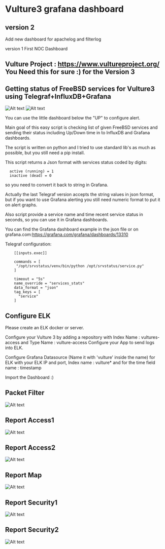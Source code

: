 # Vulture3 grafana dashboard

## version 2
Add new dashboard for apachelog and filterlog

version 1 
First NOC Dashboard

## Vulture Project : https://www.vultureproject.org/  You Need this for sure :) for the Version 3

## Getting status of FreeBSD services for Vulture3 using Telegraf+InfluxDB+Grafana

![Alt text](https://github.com/b4b857f6ee/Vulture3_grafana_dashboard/blob/main/services_grafana.png?raw=true "Vulture - NOC - Services")
![Alt text](https://github.com/b4b857f6ee/Vulture3_grafana_dashboard/blob/main/services_grafana1.png?raw=true "Vulture - NOC - Services")

You can use the little dashboard below the "UP" to configure alert.

Main goal of this easy script is checking list of given FreeBSD services and sending their status 
including Up/Down time in to InfluxDB and Grafana dashboards.
  
The script is written on python and I tried to use standard lib's as much as possible,
but you still need a pip install.

  This script returns a Json format with services status coded by digits: 
```
  active (running) = 1
  inactive (dead) = 0
```  

so you need to convert it back to string in Grafana. 
  
  Actually the last Telegraf version accepts the string values in json format, 
  but if you want to use Grafana alerting you still need numeric format to put it on alert graphs. 
  
  Also script provide a service name and time recent service status in seconds, 
  so you can use it in Grafana dashboards.
  
  You can find the Grafana dashboard example in the json file or on grafana.com:https://grafana.com/grafana/dashboards/13310

Telegraf configuration: 

```
    [[inputs.exec]]

    commands = [
     "/opt/srvstatus/venv/bin/python /opt/srvstatus/service.py"
    ]

    timeout = "5s"
    name_override = "services_stats"
    data_format = "json"
    tag_keys = [
      "service"
    ]
```

## Configure ELK

Please create an ELK docker or server.

Configure your Vulture 3 by adding a repository with Index Name : vultures-access and Type Name : vulture-access
Configure your App to send logs into ELK.

Configure Grafana Datasource (Name it with 'vulture' inside the name) for ELK with your ELK IP and port, Index name : vulture* and for the time field name : timestamp

Import the Dashboard :)


## Packet Filter

![Alt text](https://github.com/b4b857f6ee/Vulture3_grafana_dashboard/blob/main/images/Vulture_Packet_Filter1.PNG?raw=true "Vulture - Packet Filter")

## Report Access1

![Alt text](https://github.com/b4b857f6ee/Vulture3_grafana_dashboard/blob/main/images/Vulture_Report_Access1.PNG?raw=true "Vulture - Report Access1")

## Report Access2

![Alt text](https://github.com/b4b857f6ee/Vulture3_grafana_dashboard/blob/main/images/Vulture_Report_Access2.PNG?raw=true "Vulture - Report Access2")

## Report Map

![Alt text](https://github.com/b4b857f6ee/Vulture3_grafana_dashboard/blob/main/images/Vulture_Report_Map1.PNG?raw=true "Vulture - Report Map")

## Report Security1

![Alt text](https://github.com/b4b857f6ee/Vulture3_grafana_dashboard/blob/main/images/Vulture_Report_Security1.PNG?raw=true "Vulture - Report Security1")

## Report Security2

![Alt text](https://github.com/b4b857f6ee/Vulture3_grafana_dashboard/blob/main/images/Vulture_Report_Security2.PNG?raw=true "Vulture - Report Security2")
